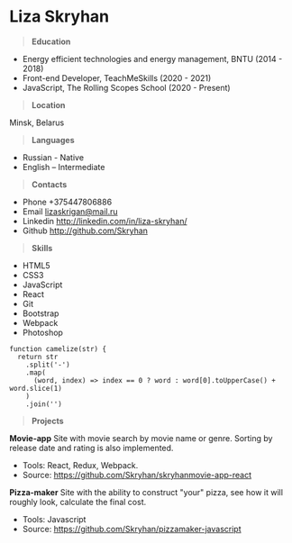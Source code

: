 # Liza Skryhan

> **Education**

+ Energy efficient technologies and energy management, BNTU (2014 - 2018)
+ Front-end Developer, TeachMeSkills (2020 - 2021)
+ JavaScript, The Rolling Scopes School (2020 - Present)

> **Location**

Minsk, Belarus

> **Languages**

+ Russian - Native
+ English – Intermediate

> **Contacts**

+ Phone +375447806886
+ Email lizaskrigan@mail.ru
+ Linkedin http://linkedin.com/in/liza-skryhan/
+ Github http://github.com/Skryhan

> **Skills**

+ HTML5
+ CSS3
+ JavaScript
+ React
+ Git
+ Bootstrap
+ Webpack
+ Photoshop

```
function camelize(str) {
  return str
    .split('-')
    .map(
      (word, index) => index == 0 ? word : word[0].toUpperCase() + word.slice(1)
    )
    .join('')
```

> **Projects**

**Movie-app**
Site with movie search by movie name or genre.
Sorting by release date and rating is also
implemented.
+ Tools: React, Redux, Webpack.
+ Source: https://github.com/Skryhan/skryhanmovie-app-react

**Pizza-maker**
Site with the ability to construct "your" pizza,
see how it will roughly look, calculate the final
cost.
+ Tools: Javascript
+ Source: https://github.com/Skryhan/pizzamaker-javascript
